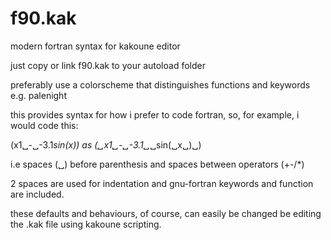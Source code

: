 # f90.kak
modern fortran syntax for kakoune editor

just copy or link f90.kak to your autoload folder

preferably use a colorscheme that distinguishes functions and keywords e.g. palenight

this provides syntax for how i prefer to code fortran, so, for example, i would code this:

(x1␣-␣-3.1*sin(x)) as (␣x1␣-␣-3.1␣*␣sin(␣x␣)␣)

i.e spaces (␣) before parenthesis and spaces between operators (+-/*)

2 spaces are used for indentation and gnu-fortran keywords and function are included.

these defaults and behaviours, of course, can easily be changed be editing the .kak file
using kakoune scripting.


